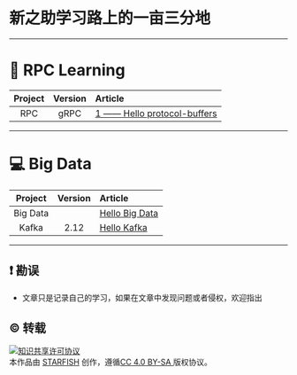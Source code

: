 # 新之助学习路上的一亩三分地
<!--
<p align='center'>
<img src='/images/background.png'>
</p>
-->
<!--
<p align='center'>
<img src="https://img.shields.io/badge/build-passing-brightgreen.svg">
<img src="https://img.shields.io/badge/platform-iOS-ff69b4.svg">
<img src="https://img.shields.io/badge/language-Objective--C-orange.svg">
<img src="https://img.shields.io/badge/language-Swift-abcdef.svg">
<img src="https://img.shields.io/badge/language-JavaScript-yellow.svg">
<a href=""><img src="https://img.shields.io/badge/license-CC-000000.svg"></a>
<img src="https://img.shields.io/badge/made%20with-=1-blue.svg">
<a href="https://halfrost.com"><img src="https://img.shields.io/badge/Blog-Halfrost--Field-80d4f9.svg?style=flat"></a>
<a href="http://weibo.com/halfrost"><img src="https://img.shields.io/badge/weibo-@halfrost-f974ce.svg?style=flat&colorA=f4292e"></a>
<a href="https://twitter.com/halffrost"><img src="https://img.shields.io/badge/twitter-@halfrost-F8E81C.svg?style=flat&colorA=009df2"></a>
<a href="http://www.jianshu.com/u/12201cdd5d7a"><img src="https://img.shields.io/badge/%E7%AE%80%E4%B9%A6-@%E4%B8%80%E7%BC%95%E6%AE%87%E6%B5%81%E5%8C%96%E9%9A%90%E5%8D%8A%E8%BE%B9%E5%86%B0%E9%9C%9C-b561fe.svg?style=flat&colorA=ed6f59"></a>
<a href="https://juejin.im/user/5692e1e000b09aa2e8dcd422"><img src="https://img.shields.io/badge/%E6%8E%98%E9%87%91-@%E4%B8%80%E7%BC%95%E6%AE%87%E6%B5%81%E5%8C%96%E9%9A%90%E5%8D%8A%E8%BE%B9%E5%86%B0%E9%9C%9C-fd6f32.svg?style=flat&colorA=1970fe"></a>
<a href="https://www.zhihu.com/people/halfrost/activities"><img src="https://img.shields.io/badge/%E7%9F%A5%E4%B9%8E-@halfrost-50E3C2.svg?style=flat&colorA=0083ea"></a>
<img src="https://img.shields.io/badge/PR-welcome%20!-brightgreen.svg?colorA=a0cd34">
</p>
-->

----------------------------

# :dog: RPC Learning


| Project | Version | Article                                                      |
| :-----: | :-----: | :----------------------------------------------------------- |
|   RPC   |  gRPC   | [1 —— Hello protocol-buffers]( <https://github.com/Jstarfish/Technical-Learning/blob/master/contents/RPC/Protocol%20Buffers-Hello%20World.md> )<br> |

---------------------------

# :computer: Big Data

| Project  | Version | Article                                                      |
| :------: | :-----: | :----------------------------------------------------------- |
| Big Data |         | [Hello Big Data]( <https://github.com/Jstarfish/Technical-Learning/blob/master/contents/Big%20Data/hello%20big%20data.md>)<br> |
|  Kafka   |   2.12  | [Hello Kafka]( <https://github.com/Jstarfish/Technical-Learning/blob/master/contents/Message%20Queue/Kafka/Hello%20Kafka.md> )<br> |

------


## ❗️ 勘误

+ 文章只是记录自己的学习，如果在文章中发现问题或者侵权，欢迎指出


## ©️ 转载

<a rel="license" href="http://creativecommons.org/licenses/by/4.0/"><img alt="知识共享许可协议" style="border-width:0" src="https://i.creativecommons.org/l/by/4.0/88x31.png" /></a><br />本<span xmlns:dct="http://purl.org/dc/terms/" href="http://purl.org/dc/dcmitype/Text" rel="dct:type">作品</span>由 <a xmlns:cc="http://creativecommons.org/ns#" href="https://github.com/Jstarfish/Technical-Learning" property="cc:attributionName" rel="cc:attributionURL">STARFISH</a> 创作，遵循<a rel="license" href="http://creativecommons.org/licenses/by/4.0/">CC 4.0 BY-SA </a>版权协议。
